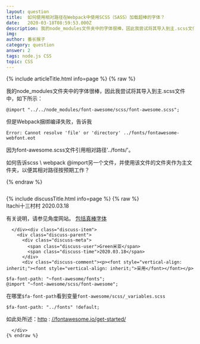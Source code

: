 ```yaml
---
layout: question
title:  如何使用相对路径在Webpack中使用SCSS（SASS）加载超棒的字体？
date:   2020-03-18T08:59:53.000Z
description: 我的node_modules文件夹中的字体很棒，因此我尝试将其导入到主.scss文件中，如下所示：\`import "../../node_module...
img: 
author: 番长猴子
category: question
answer: 2
tags: node.js CSS
topic: CSS
---
```

<div class="article-root">
  <div class="article">
    {% include articleTitle.html info=page %}
    {% raw %}
    <div class="article-content"><p><font style="vertical-align: inherit;"><font style="vertical-align: inherit;">我的node_modules文件夹中的字体很棒，因此我尝试将其导入到主.scss文件中，如下所示：</font></font></p>

<pre><code>@import "../../node_modules/font-awesome/scss/font-awesome.scss";
</code></pre>

<p><font style="vertical-align: inherit;"><font style="vertical-align: inherit;">但是Webpack捆绑编译失败，告诉我</font></font></p>

<pre><code>Error: Cannot resolve 'file' or 'directory' ../fonts/fontawesome-webfont.eot 
</code></pre>

<p><font style="vertical-align: inherit;"><font style="vertical-align: inherit;">因为font-awesome.scss文件引用相对路径'../fonts/'。</font></font></p>

<p><font style="vertical-align: inherit;"><font style="vertical-align: inherit;">如何告诉scss \ webpack @import另一个文件，并使用该文件的文件夹作为主文件夹，以便其相对路径按预期工作？</font></font></p></div>
    {% endraw %}
  </div>
  <p style="height: 0;width:0;overflow: hidden;"> 第2086篇《如何使用相对路径在Webpack中使用SCSS（SASS）加载超棒的字体？》来自Winter(https://github.com/aiyld/aiyld.github.io)的站点</p>
  <div class="discuss-wrapper">
    {% include discussTitle.html info=page %}
    {% raw %}
    <div class="discuss-item">
        <div class="discuss-parent">
          <div class="discuss-meta">
            <span class="discuss-user">Itachi十三村村</span>
            <span class="discuss-time">2020.03.18</span>
          </div>
          <div class="discuss-comment"><p><font style="vertical-align: inherit;"><font style="vertical-align: inherit;">有关说明，请参见角度网站。
 </font></font><a href="https://github.com/angular/angular-cli/wiki/stories-include-font-awesome" rel="nofollow noreferrer"><font style="vertical-align: inherit;"><font style="vertical-align: inherit;">包括真棒字体</font></font></a></p></div>
        </div>
        
      </div><div class="discuss-item">
        <div class="discuss-parent">
          <div class="discuss-meta">
            <span class="discuss-user">Green米亚</span>
            <span class="discuss-time">2020.03.18</span>
          </div>
          <div class="discuss-comment"><p><font style="vertical-align: inherit;"><font style="vertical-align: inherit;">采用</font></font></p>

<pre><code>$fa-font-path: "~font-awesome/fonts";<font></font>
@import "~font-awesome/scss/font-awesome";<font></font>
</code></pre>

<p><font style="vertical-align: inherit;"><font style="vertical-align: inherit;">在哪里</font></font><code>$fa-font-path</code><font style="vertical-align: inherit;"><font style="vertical-align: inherit;">看到变量</font></font><code>font-awesome/scss/_variables.scss</code></p>

<pre><code>$fa-font-path: "../fonts" !default;
</code></pre>

<p><font style="vertical-align: inherit;"><font style="vertical-align: inherit;">如此处所述：</font><a href="http://fontawesome.io/get-started/" rel="noreferrer"><font style="vertical-align: inherit;">http</font></a><font style="vertical-align: inherit;"> :
 </font></font><a href="http://fontawesome.io/get-started/" rel="noreferrer"><font style="vertical-align: inherit;"><font style="vertical-align: inherit;">//fontawesome.io/get-started/</font></font></a></p></div>
        </div>
        
      </div>
    {% endraw %}
  </div>
<div>
